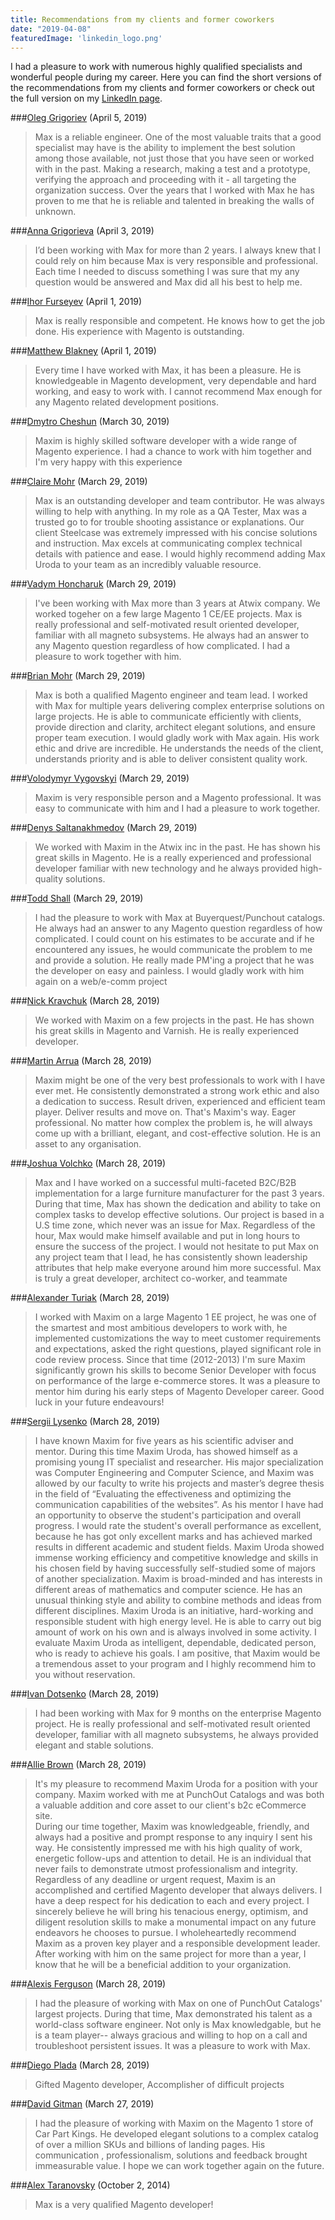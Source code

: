 ```yaml
---
title: Recommendations from my clients and former coworkers
date: "2019-04-08"
featuredImage: 'linkedin_logo.png'
---
```


I had a pleasure to work with numerous highly qualified specialists and wonderful people during my career. Here you can find the short versions of the recommendations from my clients and former coworkers or check out the full version on my [LinkedIn page](https://www.linkedin.com/in/max-uroda/). 

###[Oleg Grigoriev](https://www.linkedin.com/in/oleg-grigoriev/) (April 5, 2019)
>Max is a reliable engineer. One of the most valuable traits that a good specialist may have is the ability to implement the best solution among those available, not just those that you have seen or worked with in the past. Making a research, making a test and a prototype, verifying the approach and proceeding with it - all targeting the organization success. Over the years that I worked with Max he has proven to me that he is reliable and talented in breaking the walls of unknown.

###[Anna Grigorieva](https://www.linkedin.com/in/anna-grigorieva-04b60972/) (April 3, 2019)
>I’d been working with Max for more than 2 years. I always knew that I could rely on him because Max is very responsible and professional. Each time I needed to discuss something I was sure that my any question would be answered and Max did all his best to help me.

###[Ihor Furseyev](https://www.linkedin.com/in/ihor-furseyev-56a118104/) (April 1, 2019)
> Max is really responsible and competent. He knows how to get the job done. His experience with Magento is outstanding.

###[Matthew Blakney](https://www.linkedin.com/in/matthew-blakney-10560012/) (April 1, 2019)
> Every time I have worked with Max, it has been a pleasure. He is knowledgeable in Magento development, very dependable and hard working, and easy to work with. I cannot recommend Max enough for any Magento related development positions.

###[Dmytro Cheshun](https://www.linkedin.com/in/dmytro-cheshun-a94959b6/) (March 30, 2019)
> Maxim is highly skilled software developer with a wide range of Magento experience. I had a chance to work with him together and I'm very happy with this experience

###[Claire Mohr](https://www.linkedin.com/in/clairemohr/) (March 29, 2019)
> Max is an outstanding developer and team contributor. He was always willing to help with anything. In my role as a QA Tester, Max was a trusted go to for trouble shooting assistance or explanations. Our client Steelcase was extremely impressed with his concise solutions and instruction. Max excels at communicating complex technical details with patience and ease. I would highly recommend adding Max Uroda to your team as an incredibly valuable resource.

###[Vadym Honcharuk](https://www.linkedin.com/in/vadym-honcharuk/) (March 29, 2019)
> I've been working with Max more than 3 years at Atwix company. We worked togeher on a few large Magento 1 CE/EE projects. Max is really professional and self-motivated result oriented developer, familiar with all magneto subsystems. He always had an answer to any Magento question regardless of how complicated. I had a pleasure to work together with him.

###[Brian Mohr](https://www.linkedin.com/in/brianjmohr/) (March 29, 2019)
> Max is both a qualified Magento engineer and team lead. I worked with Max for multiple years delivering complex enterprise solutions on large projects. He is able to communicate efficiently with clients, provide direction and clarity, architect elegant solutions, and ensure proper team execution. 
> I would gladly work with Max again. His work ethic and drive are incredible. He understands the needs of the client, understands priority and is able to deliver consistent quality work. 


###[Volodymyr Vygovskyi](https://www.linkedin.com/in/volodymyr-vygovskyi-5873a762/) (March 29, 2019)
> Maxim is very responsible person and a Magento professional. It was easy to communicate with him and I had a pleasure to work together.

###[Denys Saltanakhmedov](https://www.linkedin.com/in/denys-saltanakhmedov-3a3463104/) (March 29, 2019)
> We worked with Maxim in the Atwix inc in the past. He has shown his great skills in Magento. He is a really experienced and professional developer familiar with new technology and he always provided high-quality solutions.

###[Todd Shall](https://www.linkedin.com/in/todd-shall-23a9096/) (March 29, 2019)
> I had the pleasure to work with Max at Buyerquest/Punchout catalogs. He always had an answer to any Magento question regardless of how complicated. I could count on his estimates to be accurate and if he encountered any issues, he would communicate the problem to me and provide a solution. He really made PM'ing a project that he was the developer on easy and painless. I would gladly work with him again on a web/e-comm project

###[Nick Kravchuk](https://www.linkedin.com/in/furyruf/) (March 28, 2019)
> We worked with Maxim on a few projects in the past. He has shown his great skills in Magento and Varnish. He is really experienced developer.

###[Martin Arrua](https://www.linkedin.com/in/martinarrua/) (March 28, 2019)
>Maxim might be one of the very best professionals to work with I have ever met. He consistently demonstrated a strong work ethic and also a dedication to success. Result driven, experienced and efficient team player. Deliver results and move on. That's Maxim's way. Eager professional. No matter how complex the problem is, he will always come up with a brilliant, elegant, and cost-effective solution. He is an asset to any organisation.

###[Joshua Volchko](https://www.linkedin.com/in/joshua-volchko-a1368032/) (March 28, 2019)
>Max and I have worked on a successful multi-faceted B2C/B2B implementation for a large furniture manufacturer for the past 3 years. During that time, Max has shown the dedication and ability to take on complex tasks to develop effective solutions. Our project is based in a U.S time zone, which never was an issue for Max. Regardless of the hour, Max would make himself available and put in long hours to ensure the success of the project. 
 I would not hesitate to put Max on any project team that I lead, he has consistently shown leadership attributes that help make everyone around him more successful. Max is truly a great developer, architect co-worker, and teammate

###[Alexander Turiak](https://www.linkedin.com/in/alexander-turiak/) (March 28, 2019)
>I worked with Maxim on a large Magento 1 EE project, he was one of the smartest and most ambitious developers to work with, he implemented customizations the way to meet customer requirements and expectations, asked the right questions, played significant role in code review process. Since that time (2012-2013) I'm sure Maxim significantly grown his skills to become Senior Developer with focus on performance of the large e-commerce stores. It was a pleasure to mentor him during his early steps of Magento Developer career. Good luck in your future endeavours!

###[Sergii Lysenko](https://www.linkedin.com/in/sergii-lysenko-873a8894/) (March 28, 2019)
> I have known Maxim for five years as his scientific adviser and mentor.
  During this time Maxim Uroda, has showed himself as a promising young IT specialist and researcher. His major specialization was Computer Engineering and Computer Science, and Maxim was allowed by our faculty to write his projects and master’s degree thesis in the field of “Evaluating the effectiveness and optimizing the communication capabilities of the websites”.
  As his mentor I have had an opportunity to observe the student's participation and overall progress. I would rate the student's overall performance as excellent, because he has got only excellent marks and has achieved marked results in different academic and student fields.
  Maxim Uroda showed immense working efficiency and competitive knowledge and skills in his chosen field by having successfully self-studied some of majors of another specialization.
  Maxim is broad-minded and has interests in different areas of mathematics and computer science. He has an unusual thinking style and ability to combine methods and ideas from different disciplines.
  Maxim Uroda is an initiative, hard-working and responsible student with high energy level. He is able to carry out big amount of work on his own and is always involved in some activity.
  I evaluate Maxim Uroda as intelligent, dependable, dedicated person, who is ready to achieve his goals. I am positive, that Maxim would be a tremendous asset to your program and I highly recommend him to you without reservation.
  
###[Ivan Dotsenko](https://www.linkedin.com/in/ivan-dotsenko-89458711/) (March 28, 2019)
> I had been working with Max for 9 months on the enterprise Magento project. He is really professional and self-motivated result oriented developer, familiar with all magneto subsystems, he always provided elegant and stable solutions.

###[Allie Brown](https://www.linkedin.com/in/alissambrown/) (March 28, 2019)
> It's my pleasure to recommend Maxim Uroda for a position with your company. Maxim worked with me at PunchOut Catalogs and was both a valuable addition and core asset to our client's b2c eCommerce site.  
> During our time together, Maxim was knowledgeable, friendly, and always had a positive and prompt response to any inquiry I sent his way. He consistently impressed me with his high quality of work, energetic follow-ups and attention to detail. He is an individual that never fails to demonstrate utmost professionalism and integrity.
> Regardless of any deadline or urgent request, Maxim is an accomplished and certified Magento developer that always delivers. I have a deep respect for his dedication to each and every project. I sincerely believe he will bring his tenacious energy, optimism, and diligent resolution skills to make a monumental impact on any future endeavors he chooses to pursue.
> I wholeheartedly recommend Maxim as a proven key player and a responsible development leader. After working with him on the same project for more than a year, I know that he will be a beneficial addition to your organization. 

###[Alexis Ferguson](https://www.linkedin.com/in/alexisdferguson/) (March 28, 2019)
> I had the pleasure of working with Max on one of PunchOut Catalogs' largest projects. During that time, Max demonstrated his talent as a world-class software engineer. Not only is Max knowledgable, but he is a team player-- always gracious and willing to hop on a call and troubleshoot persistent issues. It was a pleasure to work with Max.

###[Diego Plada](https://www.linkedin.com/in/diego-plada-57bb0241/) (March 28, 2019)
> Gifted Magento developer, Accomplisher of difficult projects 


###[David Gitman](https://www.linkedin.com/in/dgitman/) (March 27, 2019)
> I had the pleasure of working with Maxim on the Magento 1 store of Car Part Kings. He developed elegant solutions to a complex catalog of over a million SKUs and billions of landing pages. His communication , professionalism, solutions and feedback brought immeasurable value. I hope we can work together again on the future. 


###[Alex Taranovsky](https://www.linkedin.com/in/alex-taranovskiy-34014a53/) (October 2, 2014)

> Max is a very qualified Magento developer! 
